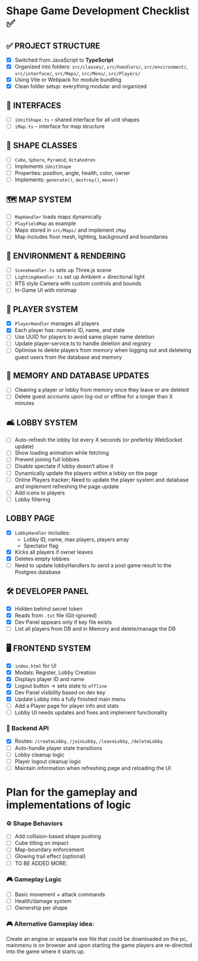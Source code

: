 # Shape Game Development Checklist ✅

## ✅ PROJECT STRUCTURE
- [x] Switched from JavaScript to **TypeScript**
- [x] Organized into folders: `src/classes/`, `src/handlers/`, `src/environment/`, `src/interface/`, `src/Maps/`, `src/Menu/`, `src/Players/`
- [x] Using Vite or Webpack for module bundling
- [x] Clean folder setup: everything modular and organized

## 🧱 INTERFACES
- [ ] `iUnitShape.ts` – shared interface for all unit shapes
- [ ] `iMap.ts` – interface for map structure

## 🧊 SHAPE CLASSES
- [ ] `Cube`, `Sphere`, `Pyramid`, `Octahedron`
- [ ] Implements `iUnitShape`
- [ ] Properties: position, angle, health, color, owner
- [ ] Implements: `generate()`, `destroy()`, `move()`

## 🗺️ MAP SYSTEM
- [ ] `MapHandler` loads maps dynamically
- [ ] `PlayFieldMap` as example
- [ ] Maps stored in `src/Maps/` and implement `iMap`
- [ ] Map includes floor mesh, lighting, background and boundaries

## 🔦 ENVIRONMENT & RENDERING
- [ ] `SceneHandler.ts` sets up Three.js scene
- [ ] `LightingHandler.ts` set up Ambient + directional light
- [ ] RTS style Camera with custom controls and bounds
- [ ] In-Game UI with minimap

## 🧍 PLAYER SYSTEM
- [x] `PlayerHandler` manages all players
- [x] Each player has: numeric ID, name, and state
- [ ] Use UUID for players to avoid same player name deletion
- [ ] Update player-service.ts to handle deletion and registry
- [ ] Optimise to delete players from memory when logging out and deleteing guest users from the database and memory

## 🧠 MEMORY AND DATABASE UPDATES
- [ ] Cleaning a player or lobby from memory once they leave or are deleted
- [ ] Delete guest accounts upon log-out or offline for a longer than X minutes

## 🛋️ LOBBY SYSTEM
- [ ] Auto-refresh the lobby list every X seconds (or preferbly WebSocket update)
- [ ] Show loading animation while fetching
- [ ] Prevent joining full lobbies
- [ ] Disable spectate if lobby doesn’t allow it
- [ ] Dynamically update the players within a lobby on the page
- [ ] Online Players tracker; Need to update the player system and database and implement refreshing the page update
- [ ] Add icons to players
- [ ] Lobby filtering

## LOBBY PAGE
- [x] `LobbyHandler` includes:
  - Lobby ID, name, max players, players array
  - Spectator flag
- [x] Kicks all players if owner leaves
- [x] Deletes empty lobbies
- [ ] Need to update lobbyHandlers to send a post game result to the Postgres database

## 🛠️ DEVELOPER PANEL
- [x] Hidden behind secret token
- [x] Reads from `.txt` file (Git-ignored)
- [x] Dev Panel appears only if key file exists
- [ ] List all players from DB and in Memory and delete/manage the DB

## 🖥️ FRONTEND SYSTEM
- [x] `index.html` for UI
- [x] Modals: Register, Lobby Creation
- [x] Displays player ID and name
- [x] Logout button → sets state to `offline`
- [x] Dev Panel visibility based on dev key
- [x] Update Lobby into a fully finished main menu
- [ ] Add a Player page for player info and stats
- [ ] Lobby UI needs updates and fixes and implement functionality

### 🔄 Backend API
- [x] Routes: `/createLobby`, `/joinLobby`, `/leaveLobby`, `/deleteLobby`
- [ ] Auto-handle player state transitions
- [ ] Lobby cleanup logic
- [ ] Player logout cleanup logic
- [ ] Maintain information when refreshing page and reloading the UI

# Plan for the gameplay and implementations of logic
### ⚙️ Shape Behaviors
- [ ] Add collision-based shape pushing
- [ ] Cube tilting on impact
- [ ] Map-boundary enforcement
- [ ] Glowing trail effect (optional)
- [ ] TO BE ADDED MORE:

### 🎮 Gameplay Logic
- [ ] Basic movement + attack commands
- [ ] Health/damage system
- [ ] Ownership per shape

### 🎮 Alternative Gameplay idea:
Create an engine or sepparte exe file that could be downloaded on the pc, mainmenu is on browser and upon starting the game players are re-directed into the game where it starts up.